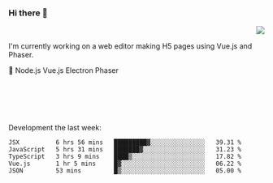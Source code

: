 ### Hi there 👋

<img align="right" src="https://github-readme-stats.vercel.app/api?username=jasonpanggo"/>

<br>
<p align="left">
I'm currently working on a web editor making H5 pages using Vue.js and Phaser.
</p>
<p align="left">
📖 Node.js Vue.js Electron Phaser
</p>
<br>
<br>
<br>
<br>

Development the last week:
<!--START_SECTION:waka-->
```text
JSX          6 hrs 56 mins   █████████▓░░░░░░░░░░░░░░░   39.31 % 
JavaScript   5 hrs 31 mins   ███████▓░░░░░░░░░░░░░░░░░   31.23 % 
TypeScript   3 hrs 9 mins    ████▒░░░░░░░░░░░░░░░░░░░░   17.82 % 
Vue.js       1 hr 5 mins     █▓░░░░░░░░░░░░░░░░░░░░░░░   06.22 % 
JSON         53 mins         █▒░░░░░░░░░░░░░░░░░░░░░░░   05.00 % 
```
<!--END_SECTION:waka-->

<!--
**JASONPANGGO/jasonpanggo** is a ✨ _special_ ✨ repository because its `README.md` (this file) appears on your GitHub profile.

Here are some ideas to get you started:

- 🔭 I’m currently working on ...
- 🌱 I’m currently learning ...
- 👯 I’m looking to collaborate on ...
- 🤔 I’m looking for help with ...
- 💬 Ask me about ...
- 📫 How to reach me: ...
- 😄 Pronouns: ...
- ⚡ Fun fact: ...
-->
